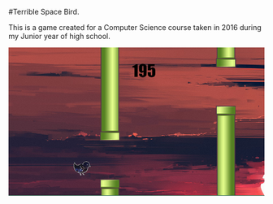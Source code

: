 #Terrible Space Bird.

This is a game created for a Computer Science course taken in 2016 during my Junior year of high school.

![SpaceBird Thumbnail Image](./images/TerribleSpaceBird_Thumb.png)
